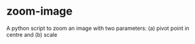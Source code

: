 # zoom-image
A python script to zoom an image with two parameters: (a) pivot point in centre and (b) scale
